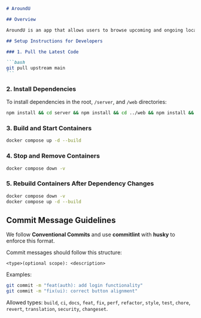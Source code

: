 ````md
# AroundU

## Overview

AroundU is an app that allows users to browse upcoming and ongoing local events. It shows the time, date, and distance of events relative to the user. The app is designed to help users find activities and connect with others in their community.

## Setup Instructions for Developers

### 1. Pull the Latest Code

```bash
git pull upstream main
```
````

### 2. Install Dependencies

To install dependencies in the root, `/server`, and `/web` directories:

```bash
npm install && cd server && npm install && cd ../web && npm install && cd ..
```

### 3. Build and Start Containers

```bash
docker compose up -d --build
```

### 4. Stop and Remove Containers

```bash
docker compose down -v
```

### 5. Rebuild Containers After Dependency Changes

```bash
docker compose down -v
docker compose up -d --build
```

## Commit Message Guidelines

We follow **Conventional Commits** and use **commitlint** with **husky** to enforce this format.

Commit messages should follow this structure:

```
<type>(optional scope): <description>
```

Examples:

```bash
git commit -m "feat(auth): add login functionality"
git commit -m "fix(ui): correct button alignment"
```

Allowed types: `build`, `ci`, `docs`, `feat`, `fix`, `perf`, `refactor`, `style`, `test`, `chore`, `revert`, `translation`, `security`, `changeset`.
